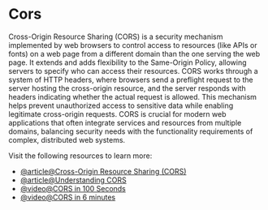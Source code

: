# Cors

Cross-Origin Resource Sharing (CORS) is a security mechanism implemented by web browsers to control access to resources (like APIs or fonts) on a web page from a different domain than the one serving the web page. It extends and adds flexibility to the Same-Origin Policy, allowing servers to specify who can access their resources. CORS works through a system of HTTP headers, where browsers send a preflight request to the server hosting the cross-origin resource, and the server responds with headers indicating whether the actual request is allowed. This mechanism helps prevent unauthorized access to sensitive data while enabling legitimate cross-origin requests. CORS is crucial for modern web applications that often integrate services and resources from multiple domains, balancing security needs with the functionality requirements of complex, distributed web systems.

Visit the following resources to learn more:

- [@article@Cross-Origin Resource Sharing (CORS)](https://developer.mozilla.org/en-US/docs/Web/HTTP/CORS)
- [@article@Understanding CORS](https://rbika.com/blog/understanding-cors)
- [@video@CORS in 100 Seconds](https://www.youtube.com/watch?v=4KHiSt0oLJ0)
- [@video@CORS in 6 minutes](https://www.youtube.com/watch?v=PNtFSVU-YTI)
